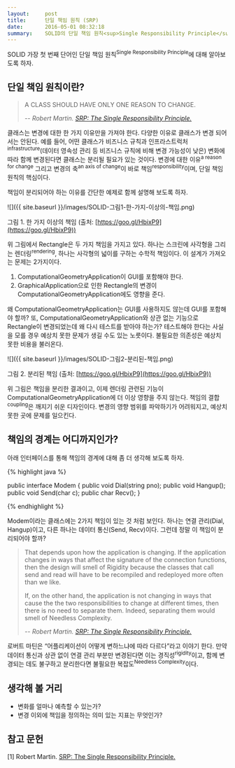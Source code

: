 ```yaml
---
layout:     post
title:      단일 책임 원칙 (SRP)
date:       2016-05-01 08:32:18
summary:    SOLID의 단일 책임 원칙<sup>Single Responsibility Principle</sup> 소개
---
```


SOLID 가장 첫 번째 단어인 단일 책임 원칙<sup>Single Responsibility Principle</sup>에 대해 알아보도록 하자.

## 단일 책임 원칙이란?

> A CLASS SHOULD HAVE ONLY ONE REASON TO CHANGE.
>
> -- <cite>Robert Martin. [SRP: The Single Responsibility Principle.](https://drive.google.com/file/d/0ByOwmqah_nuGNHEtcU5OekdDMkk/view)</cite>

클래스는 변경에 대한 한 가지 이유만을 가져야 한다. 다양한 이유로 클래스가 변경 되어서는 안된다. 예를 들어, 어떤 클래스가 비즈니스 규칙과 인프라스트럭처<sup>infrastructure</sup>(데이터 영속성 관리 등 비즈니스 규칙에 비해 변경 가능성이 낮은) 변화에 따라 함께 변경된다면 클래스는 분리될 필요가 있는 것이다. 변경에 대한 이유<sup>a reason for change</sup> 그리고 변경의 축<sup>an axis of change</sup>이 바로 책임<sup>responsibility</sup>이며, 단일 책임 원칙의 핵심이다.

책임이 분리되어야 하는 이유를 간단한 예제로 함께 설명해 보도록 하자.

![]({{ site.baseurl }}/images/SOLID-그림1-한-가지-이상의-책임.png)

그림 1. 한 가지 이상의 책임 (출처: [https://goo.gl/HbixP9](https://goo.gl/HbixP9))

위 그림에서 Rectangle은 두 가지 책임을 가지고 있다. 하나는 스크린에 사각형을 그리는 렌더링<sup>rendering</sup>, 하나는 사각형의 넓이를 구하는 수학적 책임이다. 이 설계가 가져오는 문제는 2가지이다.

1. ComputationalGeometryApplication이 GUI를 포함해야 한다.
2. GraphicalApplication으로 인한 Rectangle의 변경이 ComputationalGeometryApplication에도 영향을 준다.

왜 ComputationalGeometryApplication는 GUI를 사용하지도 않는데 GUI를 포함해야 할까? 또, ComputationalGeometryApplication와 상관 없는 기능으로 Rectangle이 변경되었는데 왜 다시 테스트를 받아야 하는가? 테스트해야 한다는 사실을 모를 경우 예상치 못한 문제가 생길 수도 있는 노릇이다. 불필요한 의존성은 예상치 못한 비용을 불러온다.

![]({{ site.baseurl }}/images/SOLID-그림2-분리된-책임.png)

그림 2. 분리된 책임 (출처: [https://goo.gl/HbixP9](https://goo.gl/HbixP9))

위 그림은 책임을 분리한 결과이고, 이제 렌더링 관련된 기능이 ComputationalGeometryApplication에 더 이상 영향을 주지 않는다. 책임의 결합<sup>coupling</sup>은 깨지기 쉬운 디자인이다. 변경의 영향 범위를 파악하기가 어려워지고, 예상치 못한 곳에 문제를 일으킨다.

## 책임의 경계는 어디까지인가?

아래 인터페이스를 통해 책임의 경계에 대해 좀 더 생각해 보도록 하자.

{% highlight java %}

public interface Modem {
    public void Dial(string pno);
    public void Hangup();
    public void Send(char c);
    public char Recv();
}

{% endhighlight %}

Modem이라는 클래스에는 2가지 책임이 있는 것 처럼 보인다. 하나는 연결 관리(Dial, Hangup)이고, 다른 하나는 데이터 통신(Send, Recv)이다. 그런데 정말 이 책임이 분리되어야 할까?

> That depends upon how the application is changing. If the application changes in ways that affect the signature of the connection functions, then the design will smell of Rigidity because the classes that call send and read will have to be recompiled and redeployed more often than we like.
>
> If, on the other hand, the application is not changing in ways that cause the the two responsibilities to change at different times, then there is no need to separate them. Indeed, separating them would smell of Needless Complexity.
>
> -- <cite>Robert Martin. [SRP: The Single Responsibility Principle.](https://drive.google.com/file/d/0ByOwmqah_nuGNHEtcU5OekdDMkk/view)</cite>

로버트 마틴은 “어플리케이션이 어떻게 변하느냐에 따라 다르다”라고 이야기 한다. 만약 데이터 통신과 상관 없이 연결 관리 부분만 변경된다면 이는 경직성<sup>rigidity</sup>이고, 함께 변경되는 데도 불구하고 분리한다면 불필요한 복잡도<sup>Needless Complexity</sup>이다.

## 생각해 볼 거리

- 변화를 얼마나 예측할 수 있는가?
- 변경 이외에 책임을 정의하는 의미 있는 지표는 무엇인가?

## 참고 문헌

[1] Robert Martin. [SRP: The Single Responsibility Principle.](https://drive.google.com/file/d/0ByOwmqah_nuGNHEtcU5OekdDMkk/view)
